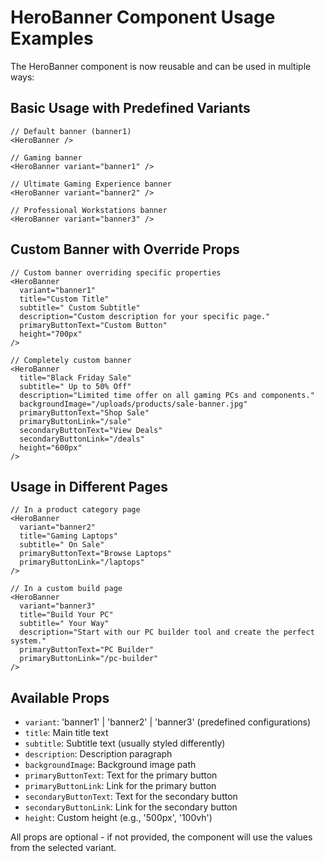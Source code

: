 # HeroBanner Component Usage Examples

The HeroBanner component is now reusable and can be used in multiple ways:

## Basic Usage with Predefined Variants

```tsx
// Default banner (banner1)
<HeroBanner />

// Gaming banner
<HeroBanner variant="banner1" />

// Ultimate Gaming Experience banner
<HeroBanner variant="banner2" />

// Professional Workstations banner
<HeroBanner variant="banner3" />
```

## Custom Banner with Override Props

```tsx
// Custom banner overriding specific properties
<HeroBanner 
  variant="banner1"
  title="Custom Title"
  subtitle=" Custom Subtitle"
  description="Custom description for your specific page."
  primaryButtonText="Custom Button"
  height="700px"
/>

// Completely custom banner
<HeroBanner 
  title="Black Friday Sale"
  subtitle=" Up to 50% Off"
  description="Limited time offer on all gaming PCs and components."
  backgroundImage="/uploads/products/sale-banner.jpg"
  primaryButtonText="Shop Sale"
  primaryButtonLink="/sale"
  secondaryButtonText="View Deals"
  secondaryButtonLink="/deals"
  height="600px"
/>
```

## Usage in Different Pages

```tsx
// In a product category page
<HeroBanner 
  variant="banner2"
  title="Gaming Laptops"
  subtitle=" On Sale"
  primaryButtonText="Browse Laptops"
  primaryButtonLink="/laptops"
/>

// In a custom build page
<HeroBanner 
  variant="banner3"
  title="Build Your PC"
  subtitle=" Your Way"
  description="Start with our PC builder tool and create the perfect system."
  primaryButtonText="PC Builder"
  primaryButtonLink="/pc-builder"
/>
```

## Available Props

- `variant`: 'banner1' | 'banner2' | 'banner3' (predefined configurations)
- `title`: Main title text
- `subtitle`: Subtitle text (usually styled differently)
- `description`: Description paragraph
- `backgroundImage`: Background image path
- `primaryButtonText`: Text for the primary button
- `primaryButtonLink`: Link for the primary button
- `secondaryButtonText`: Text for the secondary button
- `secondaryButtonLink`: Link for the secondary button
- `height`: Custom height (e.g., '500px', '100vh')

All props are optional - if not provided, the component will use the values from the selected variant.
